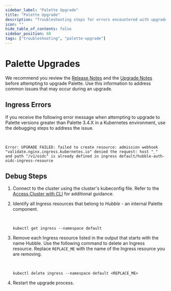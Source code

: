 ```yaml
---
sidebar_label: "Palette Upgrade"
title: "Palette Upgrade"
description: "Troubleshooting steps for errors encountered with upgrade actions."
icon: ""
hide_table_of_contents: false
sidebar_position: 60
tags: ["troubleshooting", "palette-upgrade"]
---
```


# Palette Upgrades

We recommend you review the [Release Notes](../release-notes.md) and the [Upgrade Notes](../enterprise-version/upgrade/)
before attempting to upgrade Palette. Use this information to address common issues that may occur during an upgrade.

## Ingress Errors

If you receive the following error message when attempting to upgrade to Palette versions greater than Palette 3.4.X in
a Kubernetes environment, use the debugging steps to address the issue.

<br />

```hideClipboard text
Error: UPGRADE FAILED: failed to create resource: admission webhook "validate.nginx.ingress.kubernetes.io" denied the request: host "_" and path "/v1/oidc" is already defined in ingress default/hubble-auth-oidc-ingress-resource
```

## Debug Steps

1. Connect to the cluster using the cluster's kubeconfig file. Refer to the
   [Access Cluster with CLI](../clusters/cluster-management/palette-webctl.md) for additional guidance.

2. Identify all Ingress resources that belong to _Hubble_ - an internal Palette component.

   <br />

   ```shell
   kubectl get ingress --namespace default
   ```

3. Remove each Ingress resource listed in the output that starts with the name Hubble. Use the following command to
   delete an Ingress resource. Replace `REPLACE_ME` with the name of the Ingress resource you are removing.

   <br />

   ```shell
   kubectl delete ingress --namespace default <REPLACE_ME>
   ```

4. Restart the upgrade process.

<br />

